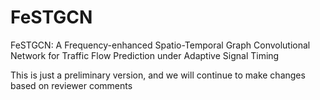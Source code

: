 # FeSTGCN
FeSTGCN: A Frequency-enhanced Spatio-Temporal Graph Convolutional Network for Traffic Flow Prediction under Adaptive Signal Timing

This is just a preliminary version, and we will continue to make changes based on reviewer comments
